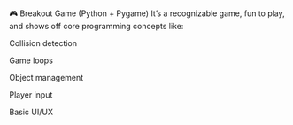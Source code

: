 🎮 Breakout Game  (Python + Pygame)
 It’s a recognizable game, fun to play, and shows off core programming concepts like:

Collision detection

Game loops

Object management

Player input

Basic UI/UX
